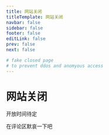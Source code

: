 ```yaml
---
title: 网站关闭
titleTemplate: 网站关闭
navbar: false
sidebar: false
footer: false
editLink: false
prev: false
next: false

# fake closed page
# to prevent ddos and anomyous access
---
```


# 网站关闭

<script setup>
    import { ref, onMounted } from "vue"
    onMounted(() => {
        const x = document.getElementById("x");
        if (localStorage.getItem("prevent") == "true") {
            var a = document.createElement("a")
            a.href = "/"
            a.innerText = "作为内部人员，你有资格访问这个网站"
            x.appendChild(a)
            x.appendChild(document.createElement("br"))
            var b = document.createElement("button")
            b.onclick = () => {
                localStorage.setItem("prevent", false);
                var key = parseInt(Math.random() * 1000000) + ""
                key = (key+key+key+key+key+key).substr(0,6)
                localStorage.setItem("restore", key);
                alert("请牢记恢复密钥：" + key)
                window.history.go(0)
            }
            b.innerText = "撤回访问权限"
            x.appendChild(b)
        } else {
            var sayings = [
                "进了一班，就不等于进了保险箱！——Soil Grass",
                "首先，态度是最重要的，五班他们其实一点都不比你们差，学习态度一个比一个认真。——Soil Grass",
                "不要被周恩来班的光环，闪瞎了眼！——Soil Grass",
                "你有没有抄吴琼（无穷）的作业？——Soil Grass",
                "我教你们发面，你们做馒头花卷，可总有几个人，发面不会做，就开始做各种各样的糕点。——Soil Grass",
                "我对你们客气，你们把我当福气了是吧！——Soil Grass",
            ]
            var a = document.createElement("button")
            var key;
            a.onclick = () => {
                
                key = prompt("输入恢复密钥",key=="Soil Grass"?( localStorage.getItem("restore")):"");
                if(key==null) return
                if(key=="Soil Grass"&& localStorage.getItem("restore")==null){
                    key = localStorage.getItem("restore")
                    localStorage.setItem("restore",key)
                }
                if (key == localStorage.getItem("restore")) {
                    localStorage.setItem("prevent", true);
                    window.history.go(0)
                    return
                }
                alert("错误的恢复密钥")

            }
            a.innerText = sayings[parseInt(Math.random() * 100) % 6] + ""
            x.appendChild(a)
        }
    })
</script>

<p>开放时间待定</p>
<p>在评论区默哀一下吧</p>
<div id="x">
</div>
